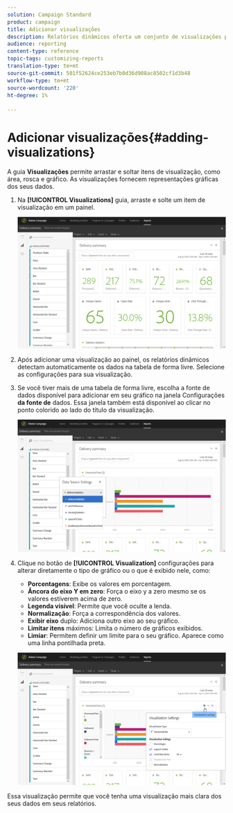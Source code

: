 ```yaml
---
solution: Campaign Standard
product: campaign
title: Adicionar visualizações
description: Relatórios dinâmicos oferta um conjunto de visualizações para adicionar uma representação gráfica ao seu relatório.
audience: reporting
content-type: reference
topic-tags: customizing-reports
translation-type: tm+mt
source-git-commit: 501f52624ce253eb7b0d36d908ac8502cf1d3b48
workflow-type: tm+mt
source-wordcount: '220'
ht-degree: 1%

---
```



# Adicionar visualizações{#adding-visualizations}

A guia **Visualizações** permite arrastar e soltar itens de visualização, como área, rosca e gráfico. As visualizações fornecem representações gráficas dos seus dados.

1. Na **[!UICONTROL Visualizations]** guia, arraste e solte um item de visualização em um painel.

   ![](assets/dynamic_report_visualization_1.png)

1. Após adicionar uma visualização ao painel, os relatórios dinâmicos detectam automaticamente os dados na tabela de forma livre. Selecione as configurações para sua visualização.
1. Se você tiver mais de uma tabela de forma livre, escolha a fonte de dados disponível para adicionar em seu gráfico na janela Configurações **da fonte de** dados. Essa janela também está disponível ao clicar no ponto colorido ao lado do título da visualização.

   ![](assets/dynamic_report_visualization_2.png)

1. Clique no botão de **[!UICONTROL Visualization]** configurações para alterar diretamente o tipo de gráfico ou o que é exibido nele, como:

   * **Porcentagens**: Exibe os valores em porcentagem.
   * **Âncora do eixo Y em zero**: Força o eixo y a zero mesmo se os valores estiverem acima de zero.
   * **Legenda visível**: Permite que você oculte a lenda.
   * **Normalização**: Força a correspondência dos valores.
   * **Exibir eixo** duplo: Adiciona outro eixo ao seu gráfico.
   * **Limitar itens** máximos: Limita o número de gráficos exibidos.
   * **Limiar**: Permitem definir um limite para o seu gráfico. Aparece como uma linha pontilhada preta.

   ![](assets/dynamic_report_visualization_3.png)

Essa visualização permite que você tenha uma visualização mais clara dos seus dados em seus relatórios.
